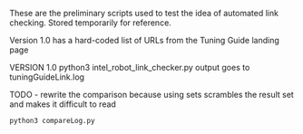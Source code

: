 These are the preliminary scripts used to test the idea of automated link checking.  Stored temporarily for reference.

Version 1.0 has a hard-coded list of URLs from the Tuning Guide landing page

VERSION 1.0
python3 intel_robot_link_checker.py
output goes to tuningGuideLink.log

TODO - rewrite the comparison because using sets scrambles the result set and makes it difficult to read

``` python3 compareLog.py ```
